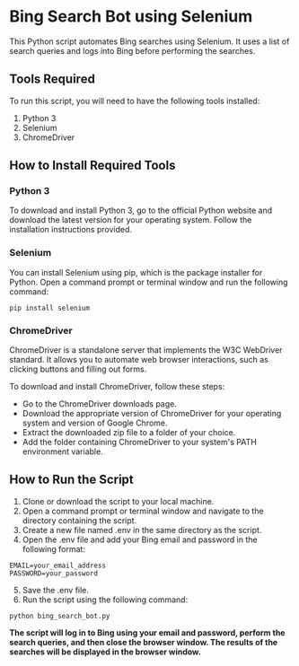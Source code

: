 # Bing Search Bot using Selenium
This Python script automates Bing searches using Selenium. It uses a list of search queries and logs into Bing before performing the searches.

## Tools Required
To run this script, you will need to have the following tools installed:

1. Python 3
2. Selenium
3. ChromeDriver
## How to Install Required Tools

### Python 3
To download and install Python 3, go to the official Python website and download the latest version for your operating system. Follow the installation instructions provided.

### Selenium
You can install Selenium using pip, which is the package installer for Python. Open a command prompt or terminal window and run the following command:


```
pip install selenium
```

### ChromeDriver
ChromeDriver is a standalone server that implements the W3C WebDriver standard. It allows you to automate web browser interactions, such as clicking buttons and filling out forms.

To download and install ChromeDriver, follow these steps:

+ Go to the ChromeDriver downloads page.
+ Download the appropriate version of ChromeDriver for your operating system and version of Google Chrome.
+ Extract the downloaded zip file to a folder of your choice.
+ Add the folder containing ChromeDriver to your system's PATH environment variable.
## How to Run the Script

1. Clone or download the script to your local machine.
2. Open a command prompt or terminal window and navigate to the directory containing the script.
3. Create a new file named .env in the same directory as the script.
4. Open the .env file and add your Bing email and password in the following format:


```
EMAIL=your_email_address
PASSWORD=your_password
```

5. Save the .env file.
6. Run the script using the following command:

```
python bing_search_bot.py
```
<b> The script will log in to Bing using your email and password, perform the search queries, and then close the browser window. The results of the searches will be displayed in the browser window.</b>